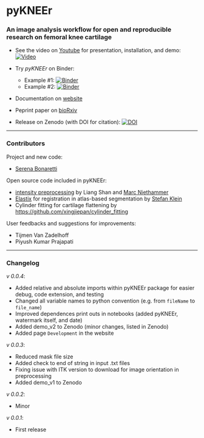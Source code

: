 # pyKNEEr

### An image analysis workflow for **open** and **reproducible** research on **femoral knee cartilage**

- See the video on [Youtube](https://www.youtube.com/embed/7WPf5KFtYi8) for presentation, installation, and demo: 
[![Video](https://img.youtube.com/vi/7WPf5KFtYi8/0.jpg)](https://www.youtube.com/embed/7WPf5KFtYi8)



- Try *pyKNEEr* on Binder:   
  - Example #1: [![Binder](https://mybinder.org/badge_logo.svg)](https://mybinder.org/v2/gh/sbonaretti/2019_QMSKI_Transparent_Research_WS/master?filepath=pykneer_example%2Fpykneer_example.ipynb)
  - Example #2: [![Binder](https://mybinder.org/badge_logo.svg)](https://mybinder.org/v2/gh/sbonaretti/2019_QMSKI_Transparent_Research_WS/master?filepath=pykneer_example_2%2Fpykneer_example_2.ipynb)


- Documentation on [website](https://sbonaretti.github.io/pyKNEEr/)  
- Peprint paper on [bioRxiv](https://www.biorxiv.org/content/10.1101/556423v1.article-info)

- Release on Zenodo (with DOI for citation): [![DOI](https://zenodo.org/badge/155445441.svg)](https://zenodo.org/badge/latestdoi/155445441)

---

### Contributors

Project and new code:
- [Serena Bonaretti](https://sbonaretti.github.io/)  

Open source code included in pyKNEEr:  
- [intensity preprocessing](https://bitbucket.org/marcniethammer/ksrt/src) by Liang Shan and [Marc Niethammer](http://wwwx.cs.unc.edu/~mn/?q=content/overview) 
- [Elastix](https://github.com/SuperElastix/elastix) for registration in atlas-based segmentation by [Stefan Klein](http://bigr.nl/people/StefanKlein/)
- Cylinder fitting for cartilage flattening by https://github.com/xingjiepan/cylinder_fitting

User feedbacks and suggestions for improvements:
- Tijmen Van Zadelhoff  
- Piyush Kumar Prajapati  
  
---  

### Changelog 
*v 0.0.4*:  
- Added relative and absolute imports within pyKNEEr package for easier debug, code extension, and testing
- Changed all variable names to python convention (e.g. from ``fileName`` to ``file_name``)  
- Improved dependences print outs in notebooks (added pyKNEEr, watermark itself, and date)
- Added demo_v2 to Zenodo (minor changes, listed in Zenodo)  
- Added page `Development` in the website

*v 0.0.3*: 
- Reduced mask file size  
- Added check to end of string in input .txt files  
- Fixing issue with ITK version to download for image orientation in preprocessing  
- Added demo_v1 to Zenodo  

*v 0.0.2*:  
- Minor   

*v 0.0.1*:   
- First release   
